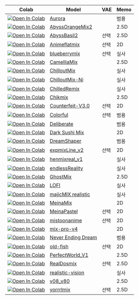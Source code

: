 | Colab                                                                                                                                                                                            | Model                                                                                  | VAE  | Memo                    |
| ------------------------------------------------------------------------------------------------------------------------------------------------------------------------------------------------ | -------------------------------------------------------------------------------------- | ---- | ----------------------- |
| [![Open In Colab](https://colab.research.google.com/assets/colab-badge.svg)](https://colab.research.google.com/github/ninjaneural/webui/blob/master/uiux/aurora_webui_colab.ipynb) | [Aurora](https://civitai.com/models/40199/aurora)                    |  | 범용                      |
| [![Open In Colab](https://colab.research.google.com/assets/colab-badge.svg)](https://colab.research.google.com/github/ninjaneural/webui/blob/master/uiux/abyss_orange_mix_2_webui_colab.ipynb) | [AbyssOrangeMix2](https://huggingface.co/WarriorMama777/OrangeMixs)                    |  | 2.5D                      |
| [![Open In Colab](https://colab.research.google.com/assets/colab-badge.svg)](https://colab.research.google.com/github/ninjaneural/webui/blob/master/uiux/abyssbasil_0_5_webui_colab.ipynb) | [AbyssBasil2]()                    | 선택 | 2.5D                      |
| [![Open In Colab](https://colab.research.google.com/assets/colab-badge.svg)](https://colab.research.google.com/github/ninjaneural/webui/blob/master/uiux/aniflatmix_webui_colab.ipynb) | [Animeflatmix](https://civitai.com/models/24387/aniflatmix-anime-flat-color-style-mix)                    | 선택 | 2D                      |
| [![Open In Colab](https://colab.research.google.com/assets/colab-badge.svg)](https://colab.research.google.com/github/ninjaneural/webui/blob/master/uiux/blueberrymix_webui_colab.ipynb) | [blueberrymix](https://civitai.com/models/14323/blueberrymix)                    | 선택 | 실사                      |
| [![Open In Colab](https://colab.research.google.com/assets/colab-badge.svg)](https://colab.research.google.com/github/ninjaneural/webui/blob/master/uiux/camellia_mix25d_webui_colab.ipynb) | [CamelliaMix](https://huggingface.co/Powidl43/CamelliaMix)                    |  | 2.5D                      |
| [![Open In Colab](https://colab.research.google.com/assets/colab-badge.svg)](https://colab.research.google.com/github/ninjaneural/webui/blob/master/uiux/chillout_mix_webui_colab.ipynb) | [ChilloutMix](https://huggingface.co/swl-models/chilloutmix)                    |  | 실사                      |
| [![Open In Colab](https://colab.research.google.com/assets/colab-badge.svg)](https://colab.research.google.com/github/ninjaneural/webui/blob/master/uiux/chillout_ni_mix_webui_colab.ipynb) | [ChilloutMix-Ni](https://huggingface.co/swl-models/chilloutmix-ni)                    |  | 실사                      |
| [![Open In Colab](https://colab.research.google.com/assets/colab-badge.svg)](https://colab.research.google.com/github/ninjaneural/webui/blob/master/uiux/chilled_remix_webui_colab.ipynb) | [ChilledRemix](https://huggingface.co/sazyou-roukaku/chilled_remix)                    |  | 실사                      |
| [![Open In Colab](https://colab.research.google.com/assets/colab-badge.svg)](https://colab.research.google.com/github/ninjaneural/webui/blob/master/uiux/chikmix_mix_webui_colab.ipynb) | [Chikmix](https://civitai.com/models/9871/chikmix)                    |  | 2.5D                      |
| [![Open In Colab](https://colab.research.google.com/assets/colab-badge.svg)](https://colab.research.google.com/github/ninjaneural/webui/blob/master/uiux/counterfeit_webui_colab.ipynb) | [Counterfeit-V3.0](https://huggingface.co/gsdf/Counterfeit-V3.0)                    | 선택 | 2D                      |
| [![Open In Colab](https://colab.research.google.com/assets/colab-badge.svg)](https://colab.research.google.com/github/ninjaneural/webui/blob/master/uiux/colorful_webui_colab.ipynb) | [Colorful](https://civitai.com/models/7279/colorful)                    | 선택 | 범용                      |
| [![Open In Colab](https://colab.research.google.com/assets/colab-badge.svg)](https://colab.research.google.com/github/ninjaneural/webui/blob/master/uiux/deliberate_webui_colab.ipynb) | [Deliberate](https://huggingface.co/XpucT/Deliberate)                    |  | 범용                      |
| [![Open In Colab](https://colab.research.google.com/assets/colab-badge.svg)](https://colab.research.google.com/github/ninjaneural/webui/blob/master/uiux/dark_sushi_mix_webui_colab.ipynb) | [Dark Sushi Mix](https://civitai.com/models/24779/dark-sushi-mix-mix)                    |  | 2D                      |
| [![Open In Colab](https://colab.research.google.com/assets/colab-badge.svg)](https://colab.research.google.com/github/ninjaneural/webui/blob/master/uiux/dreamshaper_webui_colab.ipynb) | [DreamShaper](https://huggingface.co/Lykon/DreamShaper)                    |  | 범용                      |
| [![Open In Colab](https://colab.research.google.com/assets/colab-badge.svg)](https://colab.research.google.com/github/ninjaneural/webui/blob/master/uiux/expmix_line_webui_colab.ipynb) | [expmixLine_v2](https://huggingface.co/AIARTCHAN/expmixLine_v2)                    | 선택 | 2D                      |
| [![Open In Colab](https://colab.research.google.com/assets/colab-badge.svg)](https://colab.research.google.com/github/ninjaneural/webui/blob/master/uiux/henmix_v1_webui_colab.ipynb) | [henmixreal_v1](https://civitai.com/models/20282/henmixreal)                    |  | 실사                      |
| [![Open In Colab](https://colab.research.google.com/assets/colab-badge.svg)](https://colab.research.google.com/github/ninjaneural/webui/blob/master/uiux/endless_reality_webui_colab.ipynb) | [endlessReality](https://civitai.com/models/25573/endlessreality)                    |  | 실사                      |
| [![Open In Colab](https://colab.research.google.com/assets/colab-badge.svg)](https://colab.research.google.com/github/ninjaneural/webui/blob/master/uiux/ghostmix_webui_colab.ipynb) | [GhostMix](https://civitai.com/models/36520/ghostmix)                    |  | 2.5D                      |
| [![Open In Colab](https://colab.research.google.com/assets/colab-badge.svg)](https://colab.research.google.com/github/ninjaneural/webui/blob/master/uiux/lofi_webui_colab.ipynb) | [LOFI](https://civitai.com/models/9052/lofi)                    |  | 실사                      |
| [![Open In Colab](https://colab.research.google.com/assets/colab-badge.svg)](https://colab.research.google.com/github/ninjaneural/webui/blob/master/uiux/majic_mix_realistic_webui_colab.ipynb) | [majicMIX realistic](https://civitai.com/models/43331/majicmix-realistic)                    |  | 실사                      |
| [![Open In Colab](https://colab.research.google.com/assets/colab-badge.svg)](https://colab.research.google.com/github/ninjaneural/webui/blob/master/uiux/meina_mix_webui_colab.ipynb) | [MeinaMix](https://huggingface.co/Meina/MeinaMix)                    |  | 2D                      |
| [![Open In Colab](https://colab.research.google.com/assets/colab-badge.svg)](https://colab.research.google.com/github/ninjaneural/webui/blob/master/uiux/meina_pastel_webui_colab.ipynb) | [MeinaPastel](https://huggingface.co/Meina/MeinaPastel)                    | 선택 | 2D                      |
| [![Open In Colab](https://colab.research.google.com/assets/colab-badge.svg)](https://colab.research.google.com/github/ninjaneural/webui/blob/master/uiux/mistoon_anime_webui_colab.ipynb) | [mistoonanime](https://civitai.com/models/24149/mistoonanime)                    | 선택 | 2D                      |
| [![Open In Colab](https://colab.research.google.com/assets/colab-badge.svg)](https://colab.research.google.com/github/ninjaneural/webui/blob/master/uiux/mixpro_webui_colab.ipynb) | [mix-pro-v4](https://civitai.com/models/7241/mix-pro-v4)                    |  | 2D                      |
| [![Open In Colab](https://colab.research.google.com/assets/colab-badge.svg)](https://colab.research.google.com/github/ninjaneural/webui/blob/master/uiux/ned_webui_colab.ipynb) | [Never Ending Dream](https://civitai.com/models/10028/neverending-dream-ned)                    |  | 범용                      |
| [![Open In Colab](https://colab.research.google.com/assets/colab-badge.svg)](https://colab.research.google.com/github/ninjaneural/webui/blob/master/uiux/oldfish_webui_colab.ipynb) | [old-fish](https://civitai.com/models/14978/old-fish)                    | 선택 | 2D                      |
| [![Open In Colab](https://colab.research.google.com/assets/colab-badge.svg)](https://colab.research.google.com/github/ninjaneural/webui/blob/master/uiux/perfectworld_webui_colab.ipynb) | [PerfectWorld_V1](https://huggingface.co/naonovn/PerfectWorldAom2hbasilmix)                    |  | 2.5D                      |
| [![Open In Colab](https://colab.research.google.com/assets/colab-badge.svg)](https://colab.research.google.com/github/ninjaneural/webui/blob/master/uiux/realdosmix_webui_colab.ipynb) | [RealDosmix](https://civitai.com/models/6925/realdosmix)                    | 선택 | 2.5D                      |
| [![Open In Colab](https://colab.research.google.com/assets/colab-badge.svg)](https://colab.research.google.com/github/ninjaneural/webui/blob/master/uiux/realistic_vision_webui_colab.ipynb) | [realistic-vision](https://civitai.com/models/4201/realistic-vision-v13-fantasyai)                    |  | 실사                      |
| [![Open In Colab](https://colab.research.google.com/assets/colab-badge.svg)](https://colab.research.google.com/github/ninjaneural/webui/blob/master/uiux/v80_v80_webui_colab.ipynb) | [v08_v80](https://civitai.com/models/18427/v08)                    |  | 2.5D                      |
| [![Open In Colab](https://colab.research.google.com/assets/colab-badge.svg)](https://colab.research.google.com/github/ninjaneural/webui/blob/master/uiux/yorrrlmix_webui_colab.ipynb) | [yorrrlmix](https://civitai.com/models/17938/yorrrlmix)                    | 선택 | 2.5D                      |